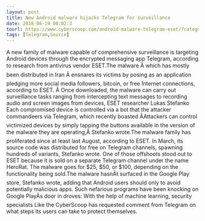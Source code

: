 ```yaml
---
layout: post
title: New Android malware hijacks Telegram for surveillance
date: 2018-06-19 00:02:3
tourl: https://www.cyberscoop.com/android-malware-telegram-eset/?category_news=technology
tags: [Telegram,Source]
---
```

A new family of malware capable of comprehensive surveillance is targeting Android devices through the encrypted messaging app Telegram, according to research from antivirus vendor ESET.The malware Â which has mostly been distributed in Iran Â ensnares its victims by posing as an application pledging more social media followers, bitcoin, or free Internet connections, according to ESET. Â Once downloaded, the malware can carry out surveillance tasks ranging from intercepting text messages to recording audio and screen images from devices, ESET researcher Lukas Stefanko Each compromised device is controlled via a bot that the attacker commandeers via Telegram, which recently boasted ÂAttackers can control victimized devices by simply tapping the buttons available in the version of the malware they are operating,Â Stefanko wrote.The malware family has proliferated since at least last August, according to ESET. In March, its source code was distributed for free on Telegram channels, spawning hundreds of variants, Stefanko wrote. One of those offshoots stood out to ESET because it is sold on a separate Telegram channel under the name HeroRat. The malware goes for $25, $50, or $100, depending on the functionality being sold.The malware hasnÂt surfaced in the Google Play store, Stefanko wrote, adding that Android users should only to avoid potentially malicious apps. Such nefarious programs have been knocking on Google PlayÂs door in droves: With the help of machine learning, security specialists Like the CyberScoop has requested comment from Telegram on what steps its users can take to protect themselves.